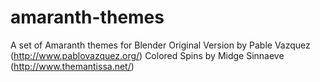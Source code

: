# amaranth-themes
A set of Amaranth themes for Blender
Original Version by Pable Vazquez (http://www.pablovazquez.org/)
Colored Spins by Midge Sinnaeve (http://www.themantissa.net/)
